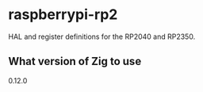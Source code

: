 # raspberrypi-rp2

HAL and register definitions for the RP2040 and RP2350.

## What version of Zig to use

0.12.0
